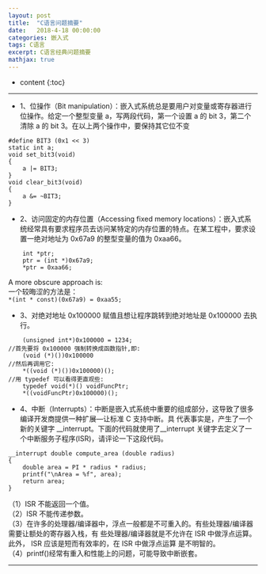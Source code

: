 ```yaml
---
layout: post
title:  "C语言问题摘要"
date:   2018-4-18 00:00:00
categories: 嵌入式
tags: C语言
excerpt: C语言经典问题摘要
mathjax: true
---
```

* content
{:toc}
---

- 1、位操作（Bit manipulation）：嵌入式系统总是要用户对变量或寄存器进行位操作。给定一个整型变量 a，写两段代码，第一个设置 a
的 bit 3，第二个清除 a 的 bit 3。在以上两个操作中，要保持其它位不变<br/>
```
#define BIT3 (0x1 << 3)
static int a;
void set_bit3(void)
{
    a |= BIT3;
}
void clear_bit3(void)
{
    a &= ~BIT3;
}
```

- 2、访问固定的内存位置（Accessing fixed memory locations）：嵌入式系统经常具有要求程序员去访问某特定的内存位置的特点。在某工程中，要求设置一绝对地址为
0x67a9 的整型变量的值为 0xaa66。<br/>
```
    int *ptr;
    ptr = (int *)0x67a9;
    *ptr = 0xaa66;
```
A more obscure approach is:<br/>
一个较晦涩的方法是：<br/>
`*(int * const)(0x67a9) = 0xaa55;`


- 3、对绝对地址 0x100000 赋值且想让程序跳转到绝对地址是 0x100000 去执行。<br/>
```
    (unsigned int*)0x100000 = 1234;
//首先要将 0x100000 强制转换成函数指针,即:
    (void (*)())0x100000
//然后再调用它:
    *((void (*)())0x100000)();
//用 typedef 可以看得更直观些:
    typedef void(*)() voidFuncPtr;
    *((voidFuncPtr)0x100000)();
```


- 4、中断（Interrupts）：中断是嵌入式系统中重要的组成部分，这导致了很多编译开发商提供一种扩展—让标准 C 支持中断。具
代表事实是，产生了一个新的关键字 __interrupt。下面的代码就使用了__interrupt 关键字去定义了一
个中断服务子程序(ISR)，请评论一下这段代码。<br/>
```
__interrupt double compute_area (double radius)
{
    double area = PI * radius * radius;
    printf("\nArea = %f", area);
    return area;
}
```
（1）ISR 不能返回一个值。<br/>
（2）ISR 不能传递参数。<br/>
（3）在许多的处理器/编译器中，浮点一般都是不可重入的。有些处理器/编译器需要让额处的寄存器入栈，有
些处理器/编译器就是不允许在 ISR 中做浮点运算。此外， ISR 应该是短而有效率的，在 ISR 中做浮点运算
是不明智的。<br/>
（4）printf()经常有重入和性能上的问题，可能导致中断嵌套。<br/>


---

